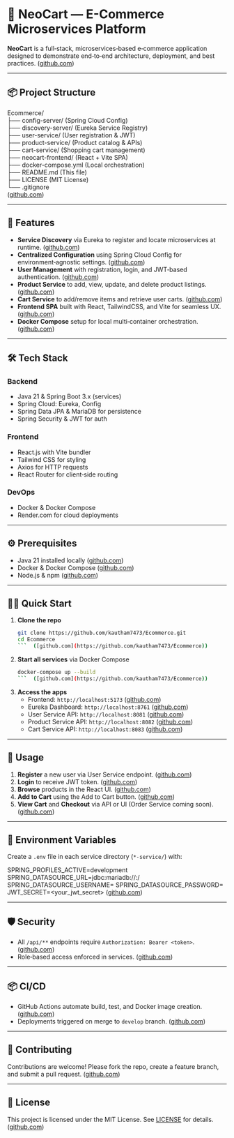 # 🛒 NeoCart — E-Commerce Microservices Platform

**NeoCart** is a full‑stack, microservices‑based e‑commerce application designed to demonstrate end‑to‑end architecture, deployment, and best practices. ([github.com](https://github.com/kautham7473/Ecommerce))

---

## 📦 Project Structure


Ecommerce/                         
├── config-server/    (Spring Cloud Config)      
├── discovery-server/ (Eureka Service Registry)   
├── user-service/     (User registration & JWT)    
├── product-service/  (Product catalog & APIs)     
├── cart-service/     (Shopping cart management)   
├── neocart-frontend/ (React + Vite SPA)          
├── docker-compose.yml (Local orchestration)      
├── README.md         (This file)                
├── LICENSE           (MIT License)              
└── .gitignore                                      
  ([github.com](https://github.com/kautham7473/Ecommerce))

---

## 🚀 Features

- **Service Discovery** via Eureka to register and locate microservices at runtime. ([github.com](https://github.com/kautham7473/Ecommerce))
- **Centralized Configuration** using Spring Cloud Config for environment‑agnostic settings. ([github.com](https://github.com/kautham7473/Ecommerce))
- **User Management** with registration, login, and JWT‑based authentication. ([github.com](https://github.com/kautham7473/Ecommerce))
- **Product Service** to add, view, update, and delete product listings. ([github.com](https://github.com/kautham7473/Ecommerce))
- **Cart Service** to add/remove items and retrieve user carts. ([github.com](https://github.com/kautham7473/Ecommerce))
- **Frontend SPA** built with React, TailwindCSS, and Vite for seamless UX. ([github.com](https://github.com/kautham7473/Ecommerce))
- **Docker Compose** setup for local multi‑container orchestration. ([github.com](https://github.com/kautham7473/Ecommerce))

---

## 🛠️ Tech Stack

### Backend

- Java 21 & Spring Boot 3.x (services)
- Spring Cloud: Eureka, Config
- Spring Data JPA & MariaDB for persistence
- Spring Security & JWT for auth

### Frontend

- React.js with Vite bundler
- Tailwind CSS for styling
- Axios for HTTP requests
- React Router for client‑side routing

### DevOps

- Docker & Docker Compose
- Render.com for cloud deployments

---

## ⚙️ Prerequisites

- Java 21 installed locally ([github.com](https://github.com/kautham7473/Ecommerce))
- Docker & Docker Compose ([github.com](https://github.com/kautham7473/Ecommerce))
- Node.js & npm ([github.com](https://github.com/kautham7473/Ecommerce))

---

## 🏃‍♂️ Quick Start

1. **Clone the repo**
   ```bash
   git clone https://github.com/kautham7473/Ecommerce.git
   cd Ecommerce
   ```  ([github.com](https://github.com/kautham7473/Ecommerce))

2. **Start all services** via Docker Compose
   ```bash
   docker-compose up --build
   ```  ([github.com](https://github.com/kautham7473/Ecommerce))

3. **Access the apps**
   - Frontend: `http://localhost:5173` ([github.com](https://github.com/kautham7473/Ecommerce))
   - Eureka Dashboard: `http://localhost:8761` ([github.com](https://github.com/kautham7473/Ecommerce))
   - User Service API: `http://localhost:8081` ([github.com](https://github.com/kautham7473/Ecommerce))
   - Product Service API: `http://localhost:8082` ([github.com](https://github.com/kautham7473/Ecommerce))
   - Cart Service API: `http://localhost:8083` ([github.com](https://github.com/kautham7473/Ecommerce))

---

## 🌟 Usage

1. **Register** a new user via User Service endpoint. ([github.com](https://github.com/kautham7473/Ecommerce))
2. **Login** to receive JWT token. ([github.com](https://github.com/kautham7473/Ecommerce))
3. **Browse** products in the React UI. ([github.com](https://github.com/kautham7473/Ecommerce))
4. **Add to Cart** using the Add to Cart button. ([github.com](https://github.com/kautham7473/Ecommerce))
5. **View Cart** and **Checkout** via API or UI (Order Service coming soon). ([github.com](https://github.com/kautham7473/Ecommerce))

---

## 📝 Environment Variables

Create a `.env` file in each service directory (`*-service/`) with:

SPRING_PROFILES_ACTIVE=development
SPRING_DATASOURCE_URL=jdbc:mariadb://<host>:<port>/<db>
SPRING_DATASOURCE_USERNAME=<user>
SPRING_DATASOURCE_PASSWORD=<pass>
JWT_SECRET=<your_jwt_secret>
  ([github.com](https://github.com/kautham7473/Ecommerce))

---

## 🛡️ Security

- All `/api/**` endpoints require `Authorization: Bearer <token>`. ([github.com](https://github.com/kautham7473/Ecommerce))
- Role‑based access enforced in services. ([github.com](https://github.com/kautham7473/Ecommerce))

---

## 📦 CI/CD

- GitHub Actions automate build, test, and Docker image creation. ([github.com](https://github.com/kautham7473/Ecommerce))
- Deployments triggered on merge to `develop` branch. ([github.com](https://github.com/kautham7473/Ecommerce))

---

## 🤝 Contributing

Contributions are welcome! Please fork the repo, create a feature branch, and submit a pull request. ([github.com](https://github.com/kautham7473/Ecommerce))

---

## 📄 License

This project is licensed under the MIT License. See [LICENSE](LICENSE) for details. ([github.com](https://github.com/kautham7473/Ecommerce))

